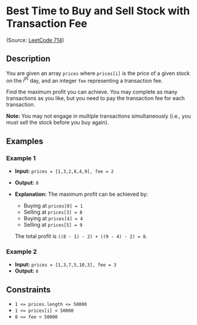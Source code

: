 # Best Time to Buy and Sell Stock with Transaction Fee

(Source: [LeetCode 714](https://leetcode.com/problems/best-time-to-buy-and-sell-stock-with-transaction-fee/))

## Description

You are given an array `prices` where `prices[i]` is the price of a given stock on the $i^{th}$ day, and an integer `fee` representing a transaction fee.

Find the maximum profit you can achieve. You may complete as many transactions as you like, but you need to pay the transaction fee for each transaction.

**Note:** You may not engage in multiple transactions simultaneously (i.e., you must sell the stock before you buy again).

## Examples

### Example 1

* **Input:** `prices = [1,3,2,8,4,9], fee = 2`
* **Output:** `8`
* **Explanation:** The maximum profit can be achieved by:
  * Buying at `prices[0] = 1`
  * Selling at `prices[3] = 8`
  * Buying at `prices[4] = 4`
  * Selling at `prices[5] = 9`

  The total profit is `((8 - 1) - 2) + ((9 - 4) - 2) = 8`.

### Example 2

* **Input:** `prices = [1,3,7,5,10,3], fee = 3`
* **Output:** `6`

## Constraints

* `1 <= prices.length <= 50000`
* `1 <= prices[i] < 50000`
* `0 <= fee < 50000`
